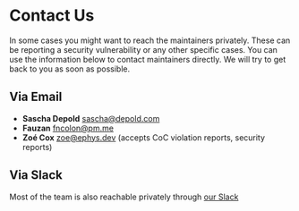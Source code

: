 # Contact Us

In some cases you might want to reach the maintainers privately. These can be reporting a security vulnerability or any other specific cases.
You can use the information below to contact maintainers directly. We will try to get back to you as soon as possible.

## Via Email

- **Sascha Depold** sascha@depold.com
- **Fauzan** fncolon@pm.me
- **Zoé Cox** zoe@ephys.dev (accepts CoC violation reports, security reports)

## Via Slack

Most of the team is also reachable privately through [our Slack](https://sequelize-slack.herokuapp.com/)
